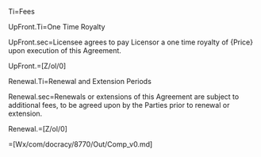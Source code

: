 Ti=Fees

UpFront.Ti=One Time Royalty

UpFront.sec=Licensee agrees to pay Licensor a one time royalty of {Price} upon execution of this Agreement.

UpFront.=[Z/ol/0]

Renewal.Ti=Renewal and Extension Periods

Renewal.sec=Renewals or extensions of this Agreement are subject to additional fees, to be agreed upon by the Parties prior to renewal or extension.

Renewal.=[Z/ol/0]

=[Wx/com/docracy/8770/Out/Comp_v0.md]